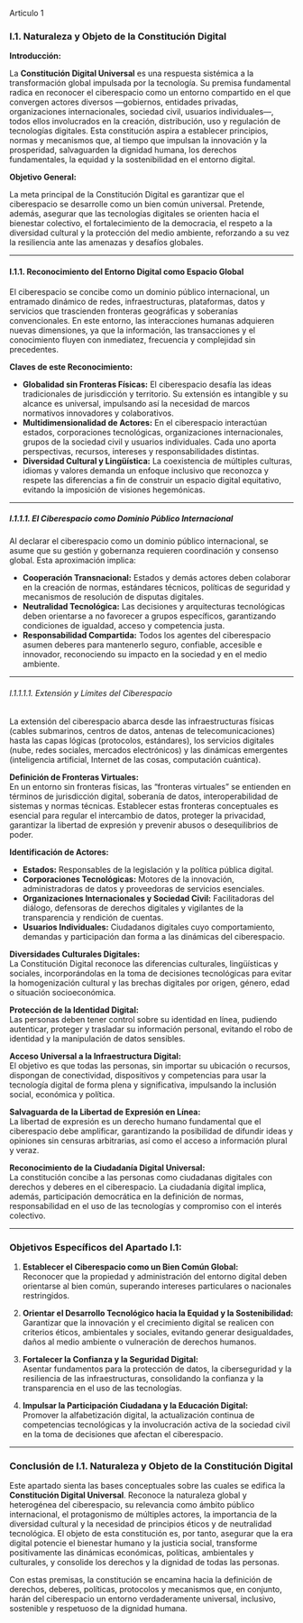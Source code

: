 Articulo 1

### I.1. Naturaleza y Objeto de la Constitución Digital

**Introducción:**

La **Constitución Digital Universal** es una respuesta sistémica a la transformación global impulsada por la tecnología. Su premisa fundamental radica en reconocer el ciberespacio como un entorno compartido en el que convergen actores diversos —gobiernos, entidades privadas, organizaciones internacionales, sociedad civil, usuarios individuales—, todos ellos involucrados en la creación, distribución, uso y regulación de tecnologías digitales. Esta constitución aspira a establecer principios, normas y mecanismos que, al tiempo que impulsan la innovación y la prosperidad, salvaguarden la dignidad humana, los derechos fundamentales, la equidad y la sostenibilidad en el entorno digital.

**Objetivo General:**

La meta principal de la Constitución Digital es garantizar que el ciberespacio se desarrolle como un bien común universal. Pretende, además, asegurar que las tecnologías digitales se orienten hacia el bienestar colectivo, el fortalecimiento de la democracia, el respeto a la diversidad cultural y la protección del medio ambiente, reforzando a su vez la resiliencia ante las amenazas y desafíos globales.

---

#### I.1.1. Reconocimiento del Entorno Digital como Espacio Global

El ciberespacio se concibe como un dominio público internacional, un entramado dinámico de redes, infraestructuras, plataformas, datos y servicios que trascienden fronteras geográficas y soberanías convencionales. En este entorno, las interacciones humanas adquieren nuevas dimensiones, ya que la información, las transacciones y el conocimiento fluyen con inmediatez, frecuencia y complejidad sin precedentes.

**Claves de este Reconocimiento:**

- **Globalidad sin Fronteras Físicas:** El ciberespacio desafía las ideas tradicionales de jurisdicción y territorio. Su extensión es intangible y su alcance es universal, impulsando así la necesidad de marcos normativos innovadores y colaborativos.
- **Multidimensionalidad de Actores:** En el ciberespacio interactúan estados, corporaciones tecnológicas, organizaciones internacionales, grupos de la sociedad civil y usuarios individuales. Cada uno aporta perspectivas, recursos, intereses y responsabilidades distintas.
- **Diversidad Cultural y Lingüística:** La coexistencia de múltiples culturas, idiomas y valores demanda un enfoque inclusivo que reconozca y respete las diferencias a fin de construir un espacio digital equitativo, evitando la imposición de visiones hegemónicas.

---

##### I.1.1.1. El Ciberespacio como Dominio Público Internacional

Al declarar el ciberespacio como un dominio público internacional, se asume que su gestión y gobernanza requieren coordinación y consenso global. Esta aproximación implica:

- **Cooperación Transnacional:** Estados y demás actores deben colaborar en la creación de normas, estándares técnicos, políticas de seguridad y mecanismos de resolución de disputas digitales.
- **Neutralidad Tecnológica:** Las decisiones y arquitecturas tecnológicas deben orientarse a no favorecer a grupos específicos, garantizando condiciones de igualdad, acceso y competencia justa.
- **Responsabilidad Compartida:** Todos los agentes del ciberespacio asumen deberes para mantenerlo seguro, confiable, accesible e innovador, reconociendo su impacto en la sociedad y en el medio ambiente.

---

###### I.1.1.1.1. Extensión y Límites del Ciberespacio

La extensión del ciberespacio abarca desde las infraestructuras físicas (cables submarinos, centros de datos, antenas de telecomunicaciones) hasta las capas lógicas (protocolos, estándares), los servicios digitales (nube, redes sociales, mercados electrónicos) y las dinámicas emergentes (inteligencia artificial, Internet de las cosas, computación cuántica).

**Definición de Fronteras Virtuales:**  
En un entorno sin fronteras físicas, las “fronteras virtuales” se entienden en términos de jurisdicción digital, soberanía de datos, interoperabilidad de sistemas y normas técnicas. Establecer estas fronteras conceptuales es esencial para regular el intercambio de datos, proteger la privacidad, garantizar la libertad de expresión y prevenir abusos o desequilibrios de poder.

**Identificación de Actores:**
- **Estados:** Responsables de la legislación y la política pública digital.  
- **Corporaciones Tecnológicas:** Motores de la innovación, administradoras de datos y proveedoras de servicios esenciales.  
- **Organizaciones Internacionales y Sociedad Civil:** Facilitadoras del diálogo, defensoras de derechos digitales y vigilantes de la transparencia y rendición de cuentas.  
- **Usuarios Individuales:** Ciudadanos digitales cuyo comportamiento, demandas y participación dan forma a las dinámicas del ciberespacio.

**Diversidades Culturales Digitales:**  
La Constitución Digital reconoce las diferencias culturales, lingüísticas y sociales, incorporándolas en la toma de decisiones tecnológicas para evitar la homogenización cultural y las brechas digitales por origen, género, edad o situación socioeconómica.

**Protección de la Identidad Digital:**  
Las personas deben tener control sobre su identidad en línea, pudiendo autenticar, proteger y trasladar su información personal, evitando el robo de identidad y la manipulación de datos sensibles.

**Acceso Universal a la Infraestructura Digital:**  
El objetivo es que todas las personas, sin importar su ubicación o recursos, dispongan de conectividad, dispositivos y competencias para usar la tecnología digital de forma plena y significativa, impulsando la inclusión social, económica y política.

**Salvaguarda de la Libertad de Expresión en Línea:**  
La libertad de expresión es un derecho humano fundamental que el ciberespacio debe amplificar, garantizando la posibilidad de difundir ideas y opiniones sin censuras arbitrarias, así como el acceso a información plural y veraz.

**Reconocimiento de la Ciudadanía Digital Universal:**  
La constitución concibe a las personas como ciudadanas digitales con derechos y deberes en el ciberespacio. La ciudadanía digital implica, además, participación democrática en la definición de normas, responsabilidad en el uso de las tecnologías y compromiso con el interés colectivo.

---

### Objetivos Específicos del Apartado I.1:

1. **Establecer el Ciberespacio como un Bien Común Global:**  
   Reconocer que la propiedad y administración del entorno digital deben orientarse al bien común, superando intereses particulares o nacionales restringidos.

2. **Orientar el Desarrollo Tecnológico hacia la Equidad y la Sostenibilidad:**  
   Garantizar que la innovación y el crecimiento digital se realicen con criterios éticos, ambientales y sociales, evitando generar desigualdades, daños al medio ambiente o vulneración de derechos humanos.

3. **Fortalecer la Confianza y la Seguridad Digital:**  
   Asentar fundamentos para la protección de datos, la ciberseguridad y la resiliencia de las infraestructuras, consolidando la confianza y la transparencia en el uso de las tecnologías.

4. **Impulsar la Participación Ciudadana y la Educación Digital:**  
   Promover la alfabetización digital, la actualización continua de competencias tecnológicas y la involucración activa de la sociedad civil en la toma de decisiones que afectan el ciberespacio.

---

### Conclusión de I.1. Naturaleza y Objeto de la Constitución Digital

Este apartado sienta las bases conceptuales sobre las cuales se edifica la **Constitución Digital Universal**. Reconoce la naturaleza global y heterogénea del ciberespacio, su relevancia como ámbito público internacional, el protagonismo de múltiples actores, la importancia de la diversidad cultural y la necesidad de principios éticos y de neutralidad tecnológica. El objeto de esta constitución es, por tanto, asegurar que la era digital potencie el bienestar humano y la justicia social, transforme positivamente las dinámicas económicas, políticas, ambientales y culturales, y consolide los derechos y la dignidad de todas las personas.

Con estas premisas, la constitución se encamina hacia la definición de derechos, deberes, políticas, protocolos y mecanismos que, en conjunto, harán del ciberespacio un entorno verdaderamente universal, inclusivo, sostenible y respetuoso de la dignidad humana.
